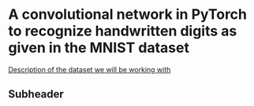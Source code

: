 # A convolutional network in PyTorch to recognize handwritten digits as given in the MNIST dataset

[Description of the dataset we will be working with](https://en.wikipedia.org/wiki/MNIST_database)

## Subheader
